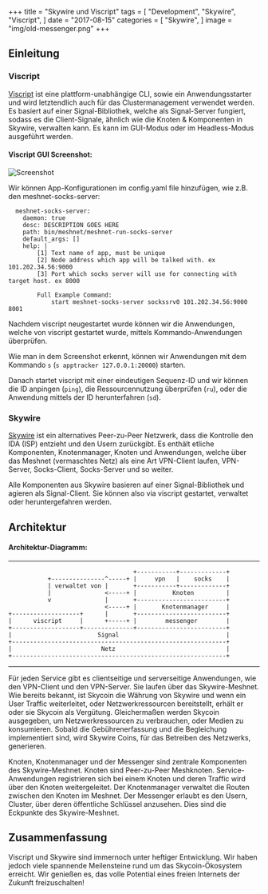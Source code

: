 +++
title = "Skywire und Viscript"
tags = [
    "Development",
    "Skywire",
    "Viscript",
]
date = "2017-08-15"
categories = [
    "Skywire",
]
image = "img/old-messenger.png"
+++
## Einleitung

### Viscript

[Viscript](https://github.com/skycoin/viscript) ist eine plattform-unabhängige CLI, sowie ein Anwendungsstarter und wird letztendlich auch für das Clustermanagement verwendet werden. Es basiert auf einer Signal-Bibliothek, welche als Signal-Server fungiert, sodass es die Client-Signale, ähnlich wie die Knoten & Komponenten in Skywire, verwalten kann. Es kann im GUI-Modus oder im Headless-Modus ausgeführt werden.

#### Viscript GUI Screenshot:

![Screenshot](/img/viscript.jpg)

Wir können App-Konfigurationen im config.yaml file hinzufügen, wie z.B. den meshnet-socks-server:

```
  meshnet-socks-server:
    daemon: true
    desc: DESCRIPTION GOES HERE
    path: bin/meshnet/meshnet-run-socks-server
    default_args: []
    help: |
        [1] Text name of app, must be unique
        [2] Node address which app will be talked with. ex 101.202.34.56:9000
        [3] Port which socks server will use for connecting with target host. ex 8000

        Full Example Command:
            start meshnet-socks-server sockssrv0 101.202.34.56:9000 8001
```
Nachdem viscript neugestartet wurde können wir die Anwendungen, welche von viscript gestartet wurde, mittels Kommando-Anwendungen überprüfen.

Wie man in dem Screenshot erkennt, können wir Anwendungen mit dem Kommando `s` (`s apptracker 127.0.0.1:20000`) starten.

Danach startet viscript mit einer eindeutigen Sequenz-ID und wir können die ID anpingen (`ping`), die Ressourcennutzung überprüfen (`ru`), oder die Anwendung mittels der ID herunterfahren (`sd`).

### Skywire

[Skywire](https://github.com/skycoin/skywire) ist ein alternatives Peer-zu-Peer Netzwerk, dass die Kontrolle den IDA (ISP) entzieht und den Usern zurückgibt. Es enthält etliche Komponenten, Knotenmanager, Knoten und Anwendungen, welche über das Meshnet (vermaschtes Netz) als eine Art VPN-Client laufen, VPN-Server, Socks-Client, Socks-Server und so weiter.

Alle Komponenten aus Skywire basieren auf einer Signal-Bibliothek und agieren als Signal-Client. Sie können also via viscript gestartet, verwaltet oder heruntergefahren werden.

## Architektur

#### Architektur-Diagramm:

------

```
                                   +-----------+-------------+
           +---------------^-----+ |     vpn   |    socks    |
           | verwaltet von |       +-----------+-------------+
           |               <-----+ |          Knoten         |
           v               |       +-------------------------+
                           <-----+ |       Knotenmanager     |
+-------------------+      |       +-------------------------+
|      viscript     |      +-----+ |        messenger        |
+-------------------+--------------+-------------------------+
|                        Signal                              |
+------------------------------------------------------------+
|                         Netz                               |
+------------------------------------------------------------+
```

------

Für jeden Service gibt es clientseitige und serverseitige Anwendungen, wie den VPN-Client und den VPN-Server. Sie laufen über das Skywire-Meshnet. Wie bereits bekannt, ist Skycoin die Währung von Skywire und wenn ein User Traffic weiterleitet, oder Netzwerkressourcen bereitstellt, erhält er oder sie Skycoin als Vergütung. Gleichermaßen werden Skycoin ausgegeben, um Netzwerkressourcen zu verbrauchen, oder Medien zu konsumieren. Sobald die Gebührenerfassung und die Begleichung implementiert sind, wird Skywire Coins, für das Betreiben des Netzwerks, generieren.

Knoten, Knotenmanager und der Messenger sind zentrale Komponenten des Skywire-Meshnet. Knoten sind Peer-zu-Peer Meshknoten. Service-Anwendungen registrieren sich bei einem Knoten und deren Traffic wird über den Knoten weitergeleitet. Der Knotenmanager verwaltet die Routen zwischen den Knoten im Meshnet. Der Messenger erlaubt es den Usern, Cluster, über deren öffentliche Schlüssel anzusehen. Dies sind die Eckpunkte des Skywire-Meshnet.

## Zusammenfassung

Viscript und Skywire sind immernoch unter heftiger Entwicklung. Wir haben jedoch viele spannende Meilensteine rund um das Skycoin-Ökosystem erreicht. Wir genießen es, das volle Potential eines freien Internets der Zukunft freizuschalten!
